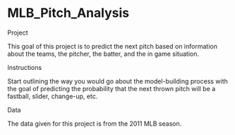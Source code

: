 # MLB_Pitch_Analysis

Project

This goal of this project is to predict the next pitch based on information about the teams, the pitcher, the batter,  and the in game situation.

Instructions

Start outlining the way you would go about the model-building process with the goal of predicting the probability that the next thrown pitch will be a fastball, slider, change-up, etc.

Data

The data given for this project is from the 2011 MLB season.

